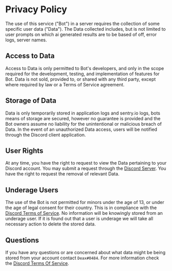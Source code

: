 # Privacy Policy

The use of this service ("Bot") in a server requires the collection of some specific user data ("Data"). The Data collected includes, but is not limited to user prompts on which ai generated results are to be based of off, error logs, server names.

## Access to Data

Access to Data is only permitted to Bot's developers, and only in the scope required for the development, testing, and implementation of features for Bot. Data is not sold, provided to, or shared with any third party, except where required by law or a Terms of Service agreement.

## Storage of Data

Data is only temporarily stored in application logs and sentry.io logs, bots means of storage are secured, however no guarantee is provided and the Bot owners assume no liability for the unintentional or malicious breach of Data. In the event of an unauthorized Data access, users will be notified through the Discord client application.

## User Rights

At any time, you have the right to request to view the Data pertaining to your Discord account. You may submit a request through the [Discord Server](https://discord.gg/gn3bdhrDG2). You have the right to request the removal of relevant Data.

## Underage Users

The use of the Bot is not permitted for minors under the age of 13, or under the age of legal consent for their country. This is in compliance with the [Discord Terms of Service](https://discord.com/terms). No information will be knowingly stored from an underage user. If it is found out that a user is underage we will take all necessary action to delete the stored data.

## Questions

If you have any questions or are concerned about what data might be being stored from your account contact `Deax#0484`. For more information check the [Discord Terms Of Service](https://discord.com/terms).
